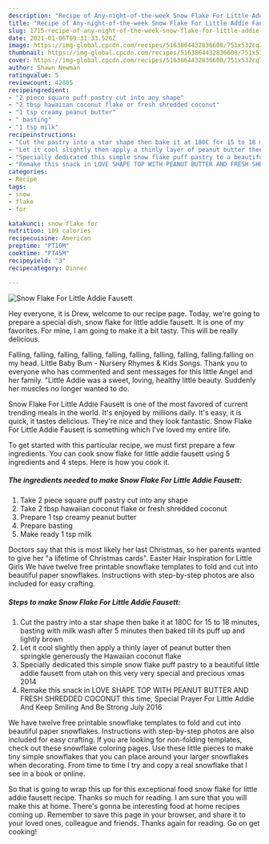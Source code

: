 ```yaml
---
description: "Recipe of Any-night-of-the-week Snow Flake For Little Addie Fausett"
title: "Recipe of Any-night-of-the-week Snow Flake For Little Addie Fausett"
slug: 1715-recipe-of-any-night-of-the-week-snow-flake-for-little-addie-fausett
date: 2021-01-06T09:31:33.526Z
image: https://img-global.cpcdn.com/recipes/5163864432836608/751x532cq70/snow-flake-for-little-addie-fausett-recipe-main-photo.jpg
thumbnail: https://img-global.cpcdn.com/recipes/5163864432836608/751x532cq70/snow-flake-for-little-addie-fausett-recipe-main-photo.jpg
cover: https://img-global.cpcdn.com/recipes/5163864432836608/751x532cq70/snow-flake-for-little-addie-fausett-recipe-main-photo.jpg
author: Shawn Newman
ratingvalue: 5
reviewcount: 42805
recipeingredient:
- "2 piece square puff pastry cut into any shape"
- "2 tbsp hawaiian coconut flake or fresh shredded coconut"
- "1 tsp creamy peanut butter"
- " basting"
- "1 tsp milk"
recipeinstructions:
- "Cut the pastry into a star shape then bake it at 180C for 15 to 18 minutes, basting with milk wash after 5 minutes then baked till its puff up and lightly brown"
- "Let it cool slightly then apply a thinly layer of peanut butter then springkle generously the Hawaiian coconut flake"
- "Specially dedicated this simple snow flake puff pastry to a beautiful little addie fausett from utah on this very very special and precious xmas 2014"
- "Remake this snack in LOVE SHAPE TOP WITH PEANUT BUTTER AND FRESH SHREDDED COCONUT this time, Special Prayer For Little Addie And Keep Smiling And Be Strong July 2016"
categories:
- Recipe
tags:
- snow
- flake
- for

katakunci: snow flake for 
nutrition: 189 calories
recipecuisine: American
preptime: "PT10M"
cooktime: "PT45M"
recipeyield: "3"
recipecategory: Dinner

---
```



![Snow Flake For Little Addie Fausett](https://img-global.cpcdn.com/recipes/5163864432836608/751x532cq70/snow-flake-for-little-addie-fausett-recipe-main-photo.jpg)

Hey everyone, it is Drew, welcome to our recipe page. Today, we're going to prepare a special dish, snow flake for little addie fausett. It is one of my favorites. For mine, I am going to make it a bit tasty. This will be really delicious.

Falling, falling, falling, falling, falling, falling, falling, falling, falling.falling on my head. Little Baby Bum - Nursery Rhymes &amp; Kids Songs. Thank you to everyone who has commented and sent messages for this little Angel and her family. &#34;Little Addie was a sweet, loving, healthy little beauty. Suddenly her muscles no longer wanted to do.

Snow Flake For Little Addie Fausett is one of the most favored of current trending meals in the world. It's enjoyed by millions daily. It's easy, it is quick, it tastes delicious. They're nice and they look fantastic. Snow Flake For Little Addie Fausett is something which I've loved my entire life.


To get started with this particular recipe, we must first prepare a few ingredients. You can cook snow flake for little addie fausett using 5 ingredients and 4 steps. Here is how you cook it.

<!--inarticleads1-->

##### The ingredients needed to make Snow Flake For Little Addie Fausett:

1. Take 2 piece square puff pastry cut into any shape
1. Take 2 tbsp hawaiian coconut flake or fresh shredded coconut
1. Prepare 1 tsp creamy peanut butter
1. Prepare  basting
1. Make ready 1 tsp milk


Doctors say that this is most likely her last Christmas, so her parents wanted to give her &#34;a lifetime of Christmas cards&#34;. Easter Hair Inspiration for Little Girls We have twelve free printable snowflake templates to fold and cut into beautiful paper snowflakes. Instructions with step-by-step photos are also included for easy crafting. 

<!--inarticleads2-->

##### Steps to make Snow Flake For Little Addie Fausett:

1. Cut the pastry into a star shape then bake it at 180C for 15 to 18 minutes, basting with milk wash after 5 minutes then baked till its puff up and lightly brown
1. Let it cool slightly then apply a thinly layer of peanut butter then springkle generously the Hawaiian coconut flake
1. Specially dedicated this simple snow flake puff pastry to a beautiful little addie fausett from utah on this very very special and precious xmas 2014
1. Remake this snack in LOVE SHAPE TOP WITH PEANUT BUTTER AND FRESH SHREDDED COCONUT this time, Special Prayer For Little Addie And Keep Smiling And Be Strong July 2016


We have twelve free printable snowflake templates to fold and cut into beautiful paper snowflakes. Instructions with step-by-step photos are also included for easy crafting. If you are looking for non-folding templates, check out these snowflake coloring pages. Use these little pieces to make tiny simple snowflakes that you can place around your larger snowflakes when decorating. From time to time I try and copy a real snowflake that I see in a book or online. 

So that is going to wrap this up for this exceptional food snow flake for little addie fausett recipe. Thanks so much for reading. I am sure that you will make this at home. There's gonna be interesting food at home recipes coming up. Remember to save this page in your browser, and share it to your loved ones, colleague and friends. Thanks again for reading. Go on get cooking!
